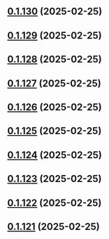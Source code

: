 ## [0.1.130](https://github.com/binary-braids/terraform-oracle/compare/v0.1.129...v0.1.130) (2025-02-25)



## [0.1.129](https://github.com/binary-braids/terraform-oracle/compare/v0.1.128...v0.1.129) (2025-02-25)



## [0.1.128](https://github.com/binary-braids/terraform-oracle/compare/v0.1.127...v0.1.128) (2025-02-25)



## [0.1.127](https://github.com/binary-braids/terraform-oracle/compare/v0.1.126...v0.1.127) (2025-02-25)



## [0.1.126](https://github.com/binary-braids/terraform-oracle/compare/v0.1.125...v0.1.126) (2025-02-25)



## [0.1.125](https://github.com/binary-braids/terraform-oracle/compare/v0.1.124...v0.1.125) (2025-02-25)



## [0.1.124](https://github.com/binary-braids/terraform-oracle/compare/v0.1.123...v0.1.124) (2025-02-25)



## [0.1.123](https://github.com/binary-braids/terraform-oracle/compare/v0.1.122...v0.1.123) (2025-02-25)



## [0.1.122](https://github.com/binary-braids/terraform-oracle/compare/v0.1.121...v0.1.122) (2025-02-25)



## [0.1.121](https://github.com/binary-braids/terraform-oracle/compare/v0.1.120...v0.1.121) (2025-02-25)



